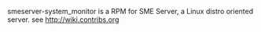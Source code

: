smeserver-system_monitor is a RPM for SME Server, a Linux distro oriented server. see http://wiki.contribs.org
